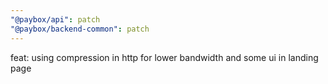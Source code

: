 ```yaml
---
"@paybox/api": patch
"@paybox/backend-common": patch
---
```


feat: using compression in http for lower bandwidth and some ui in landing page
